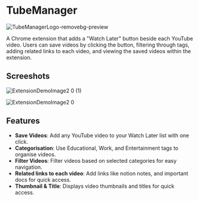 # TubeManager 
![TubeManagerLogo-removebg-preview](https://github.com/user-attachments/assets/7e08e1d5-9f17-48bf-b229-c47a38896a83)

A Chrome extension that adds a "Watch Later" button beside each YouTube video. Users can save videos by clicking the button, filtering through tags, adding related links to each video, and viewing the saved videos within the extension.

## Screeshots
![ExtensionDemoImage2 0 (1)](https://github.com/user-attachments/assets/dafea849-f2d7-4880-bfd0-d9f4d75e8ffd)

![ExtensionDemoImage2 0](https://github.com/user-attachments/assets/4fd2fff8-ca14-4f9b-a770-f4032eb4aa53)

## Features
- **Save Videos**: Add any YouTube video to your Watch Later list with one click.
- **Categorisation**: Use Educational, Work, and Entertainment tags to organise videos.
- **Filter Videos**: Filter videos based on selected categories for easy navigation.
- **Related links to each video**: Add links like notion notes, and important docs for quick access.
- **Thumbnail & Title**: Displays video thumbnails and titles for quick access.



